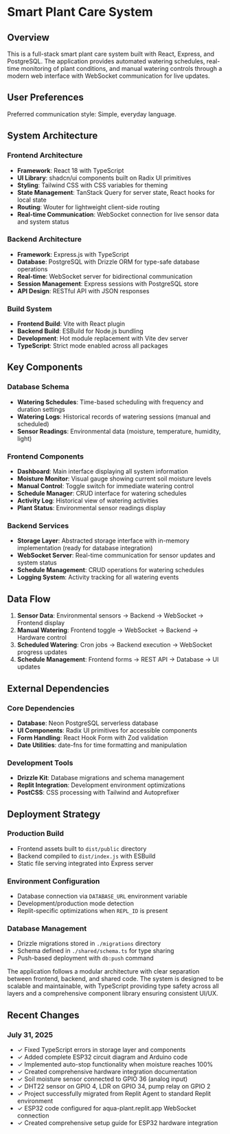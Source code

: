 # Smart Plant Care System

## Overview

This is a full-stack smart plant care system built with React, Express, and PostgreSQL. The application provides automated watering schedules, real-time monitoring of plant conditions, and manual watering controls through a modern web interface with WebSocket communication for live updates.

## User Preferences

Preferred communication style: Simple, everyday language.

## System Architecture

### Frontend Architecture
- **Framework**: React 18 with TypeScript
- **UI Library**: shadcn/ui components built on Radix UI primitives
- **Styling**: Tailwind CSS with CSS variables for theming
- **State Management**: TanStack Query for server state, React hooks for local state
- **Routing**: Wouter for lightweight client-side routing
- **Real-time Communication**: WebSocket connection for live sensor data and system status

### Backend Architecture
- **Framework**: Express.js with TypeScript
- **Database**: PostgreSQL with Drizzle ORM for type-safe database operations
- **Real-time**: WebSocket server for bidirectional communication
- **Session Management**: Express sessions with PostgreSQL store
- **API Design**: RESTful API with JSON responses

### Build System
- **Frontend Build**: Vite with React plugin
- **Backend Build**: ESBuild for Node.js bundling
- **Development**: Hot module replacement with Vite dev server
- **TypeScript**: Strict mode enabled across all packages

## Key Components

### Database Schema
- **Watering Schedules**: Time-based scheduling with frequency and duration settings
- **Watering Logs**: Historical records of watering sessions (manual and scheduled)
- **Sensor Readings**: Environmental data (moisture, temperature, humidity, light)

### Frontend Components
- **Dashboard**: Main interface displaying all system information
- **Moisture Monitor**: Visual gauge showing current soil moisture levels
- **Manual Control**: Toggle switch for immediate watering control
- **Schedule Manager**: CRUD interface for watering schedules
- **Activity Log**: Historical view of watering activities
- **Plant Status**: Environmental sensor readings display

### Backend Services
- **Storage Layer**: Abstracted storage interface with in-memory implementation (ready for database integration)
- **WebSocket Server**: Real-time communication for sensor updates and system status
- **Schedule Management**: CRUD operations for watering schedules
- **Logging System**: Activity tracking for all watering events

## Data Flow

1. **Sensor Data**: Environmental sensors → Backend → WebSocket → Frontend display
2. **Manual Watering**: Frontend toggle → WebSocket → Backend → Hardware control
3. **Scheduled Watering**: Cron jobs → Backend execution → WebSocket progress updates
4. **Schedule Management**: Frontend forms → REST API → Database → UI updates

## External Dependencies

### Core Dependencies
- **Database**: Neon PostgreSQL serverless database
- **UI Components**: Radix UI primitives for accessible components
- **Form Handling**: React Hook Form with Zod validation
- **Date Utilities**: date-fns for time formatting and manipulation

### Development Tools
- **Drizzle Kit**: Database migrations and schema management
- **Replit Integration**: Development environment optimizations
- **PostCSS**: CSS processing with Tailwind and Autoprefixer

## Deployment Strategy

### Production Build
- Frontend assets built to `dist/public` directory
- Backend compiled to `dist/index.js` with ESBuild
- Static file serving integrated into Express server

### Environment Configuration
- Database connection via `DATABASE_URL` environment variable
- Development/production mode detection
- Replit-specific optimizations when `REPL_ID` is present

### Database Management
- Drizzle migrations stored in `./migrations` directory
- Schema defined in `./shared/schema.ts` for type sharing
- Push-based deployment with `db:push` command

The application follows a modular architecture with clear separation between frontend, backend, and shared code. The system is designed to be scalable and maintainable, with TypeScript providing type safety across all layers and a comprehensive component library ensuring consistent UI/UX.

## Recent Changes

### July 31, 2025
- ✓ Fixed TypeScript errors in storage layer and components
- ✓ Added complete ESP32 circuit diagram and Arduino code
- ✓ Implemented auto-stop functionality when moisture reaches 100%
- ✓ Created comprehensive hardware integration documentation
- ✓ Soil moisture sensor connected to GPIO 36 (analog input)
- ✓ DHT22 sensor on GPIO 4, LDR on GPIO 34, pump relay on GPIO 2
- ✓ Project successfully migrated from Replit Agent to standard Replit environment
- ✓ ESP32 code configured for aqua-plant.replit.app WebSocket connection
- ✓ Created comprehensive setup guide for ESP32 hardware integration
